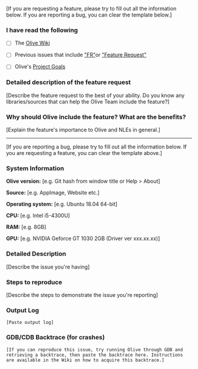 [If you are requesting a feature, please try to fill out all the information below. If you are reporting a bug, you can clear the template below.]

### I have read the following

- [ ] The [Olive Wiki](https://github.com/olive-editor/olive/wiki)

- [ ] Previous issues that include ["FR"](https://github.com/olive-editor/olive/issues?utf8=%E2%9C%93&q=is%3Aissue+is%3Aopen+FR)or ["Feature Request"](https://github.com/olive-editor/olive/issues?utf8=%E2%9C%93&q=is%3Aissue+is%3Aopen+Feature+Request)

- [ ] Olive's [Project Goals](https://github.com/olive-editor/olive/projects)

### Detailed description of the feature request

[Describe the feature request to the best of your ability. Do you know any libraries/sources that can help the Olive Team include the feature?]

### Why should Olive include the feature? What are the benefits?

[Explain the feature's importance to Olive and NLEs in general.]

---

[If you are reporting a bug, please try to fill out all the information below. If you are requesting a feature, you can clear the template above.]

### System Information

**Olive version:**  [e.g. Git hash from window title or Help > About]

**Source:** [e.g. AppImage, Website etc.]

**Operating system:** [e.g. Ubuntu 18.04 64-bit]

**CPU:** [e.g. Intel i5-4300U]

**RAM:** [e.g. 8GB]

**GPU:** [e.g. NVIDIA Geforce GT 1030 2GB (Driver ver xxx.xx.xx)]

### Detailed Description

[Describe the issue you're having]

### Steps to reproduce

[Describe the steps to demonstrate the issue you're reporting]

### Output Log

```
[Paste output log]
```

### GDB/CDB Backtrace (for crashes)

```
[If you can reproduce this issue, try running Olive through GDB and retrieving a backtrace, then paste the backtrace here. Instructions are available in the Wiki on how to acquire this backtrace.]
```
